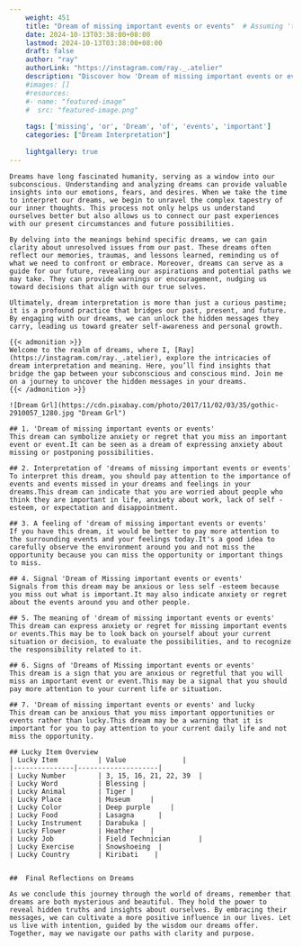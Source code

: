```yaml
---
    weight: 451
    title: "Dream of missing important events or events"  # Assuming 'title' column exists
    date: 2024-10-13T03:38:00+08:00
    lastmod: 2024-10-13T03:38:00+08:00
    draft: false
    author: "ray"
    authorLink: "https://instagram.com/ray._.atelier"
    description: "Discover how 'Dream of missing important events or events' can interpret your future and uncover its significant meanings in your life."
    #images: []
    #resources:
    #- name: "featured-image"
    #  src: "featured-image.png"
    
    tags: ['missing', 'or', 'Dream', 'of', 'events', 'important']
    categories: ["Dream Interpretation"]
    
    lightgallery: true
---
```

    
    Dreams have long fascinated humanity, serving as a window into our subconscious. Understanding and analyzing dreams can provide valuable insights into our emotions, fears, and desires. When we take the time to interpret our dreams, we begin to unravel the complex tapestry of our inner thoughts. This process not only helps us understand ourselves better but also allows us to connect our past experiences with our present circumstances and future possibilities.
    
    By delving into the meanings behind specific dreams, we can gain clarity about unresolved issues from our past. These dreams often reflect our memories, traumas, and lessons learned, reminding us of what we need to confront or embrace. Moreover, dreams can serve as a guide for our future, revealing our aspirations and potential paths we may take. They can provide warnings or encouragement, nudging us toward decisions that align with our true selves.
    
    Ultimately, dream interpretation is more than just a curious pastime; it is a profound practice that bridges our past, present, and future. By engaging with our dreams, we can unlock the hidden messages they carry, leading us toward greater self-awareness and personal growth.
    
    {{< admonition >}}
    Welcome to the realm of dreams, where I, [Ray](https://instagram.com/ray._.atelier), explore the intricacies of dream interpretation and meaning. Here, you’ll find insights that bridge the gap between your subconscious and conscious mind. Join me on a journey to uncover the hidden messages in your dreams.
    {{< /admonition >}}
    
    ![Dream Grl](https://cdn.pixabay.com/photo/2017/11/02/03/35/gothic-2910057_1280.jpg "Dream Grl")
    
    ## 1. 'Dream of missing important events or events'
    This dream can symbolize anxiety or regret that you miss an important event or event.It can be seen as a dream of expressing anxiety about missing or postponing possibilities.
    
    ## 2. Interpretation of 'dreams of missing important events or events'
    To interpret this dream, you should pay attention to the importance of events and events missed in your dreams and feelings in your dreams.This dream can indicate that you are worried about people who think they are important in life, anxiety about work, lack of self -esteem, or expectation and disappointment.
    
    ## 3. A feeling of 'dream of missing important events or events'
    If you have this dream, it would be better to pay more attention to the surrounding events and your feelings today.It's a good idea to carefully observe the environment around you and not miss the opportunity because you can miss the opportunity or important things to miss.
    
    ## 4. Signal 'Dream of Missing important events or events'
    Signals from this dream may be anxious or less self -esteem because you miss out what is important.It may also indicate anxiety or regret about the events around you and other people.
    
    ## 5. The meaning of 'dream of missing important events or events'
    This dream can express anxiety or regret for missing important events or events.This may be to look back on yourself about your current situation or decision, to evaluate the possibilities, and to recognize the responsibility related to it.
    
    ## 6. Signs of 'Dreams of Missing important events or events'
    This dream is a sign that you are anxious or regretful that you will miss an important event or event.This may be a signal that you should pay more attention to your current life or situation.
    
    ## 7. 'Dream of missing important events or events' and lucky
    This dream can be anxious that you miss important opportunities or events rather than lucky.This dream may be a warning that it is important for you to pay attention to your current daily life and not miss the opportunity.
    
    ## Lucky Item Overview
    | Lucky Item          | Value              |
    |---------------|--------------------|
    | Lucky Number        | 3, 15, 16, 21, 22, 39  |
    | Lucky Word          | Blessing |
    | Lucky Animal        | Tiger |
    | Lucky Place         | Museum     |
    | Lucky Color         | Deep purple     |
    | Lucky Food          | Lasagna      |
    | Lucky Instrument    | Darabuka |
    | Lucky Flower        | Heather    |
    | Lucky Job           | Field Technician       |
    | Lucky Exercise      | Snowshoeing  |
    | Lucky Country       | Kiribati    |
    
    
    ##  Final Reflections on Dreams
    
    As we conclude this journey through the world of dreams, remember that dreams are both mysterious and beautiful. They hold the power to reveal hidden truths and insights about ourselves. By embracing their messages, we can cultivate a more positive influence in our lives. Let us live with intention, guided by the wisdom our dreams offer. Together, may we navigate our paths with clarity and purpose.
    